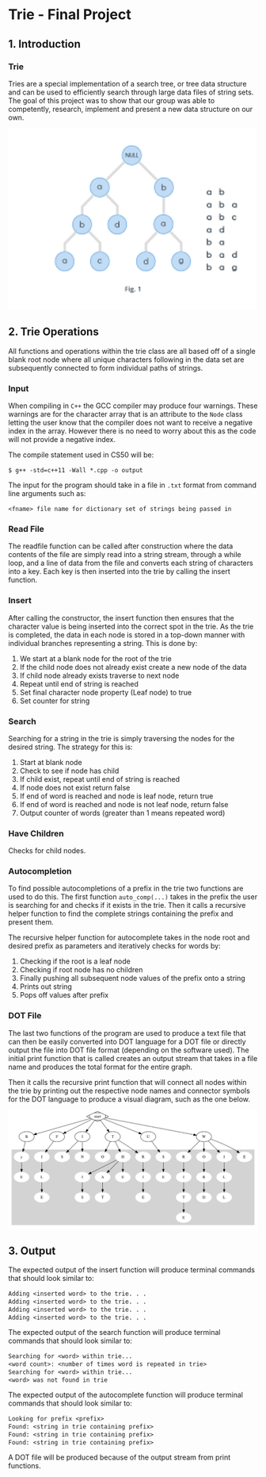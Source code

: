 # Trie - Final Project
## 1. Introduction
### Trie
 Tries are a special implementation of a search tree, or tree data structure and can be used to efficiently search through large data files of string sets.
  The goal of this project was to show that our group was able to competently, research, implement and present a new data structure on our own.
  
  
  <img src="trie.png" width="500"/>

 ## 2. Trie Operations
 All functions and operations within the trie class are all based off of a single blank root node where all unique characters following in the data set are subsequently connected to form individual paths of strings.
   
### Input
When compiling in `C++` the GCC compiler may produce four warnings. These warnings are for the character array that is an attribute to the `Node` class letting the user know that the compiler does not want to receive a negative index in the array. However there is no need to worry about this as the code will not provide a negative index.

The compile statement used in CS50 will be:

```text
$ g++ -std=c++11 -Wall *.cpp -o output
```
   
The input for the program should take in a file in `.txt` format from command line arguments such as:
 ```text
 <fname> file name for dictionary set of strings being passed in
  ```
### Read File

The readfile function can be called after construction where the data contents of the file are simply read into a string stream, through a while loop, and a line of data from the file and converts each string of characters into a key. Each key is then inserted into the trie by calling the insert function.

### Insert

After calling the constructor, the insert function then ensures that the character value is being inserted into the correct spot in the trie. As the trie is completed, the data in each node is stored in a top-down manner with individual branches representing a string. This is done by:

1. We start at a blank node for the root of the trie
2. If the child node does not already exist create a new node of the data
3. If child node already exists traverse to next node
4. Repeat until end of string is reached
5. Set final character node property (Leaf node) to true
6. Set counter for string

### Search

Searching for a string in the trie is simply traversing the nodes for the desired string. The strategy for this is:

1. Start at blank node
2. Check to see if node has child
3. If child exist, repeat until end of string is reached
4. If node does not exist return false
5. If end of word is reached and node is leaf node, return true
6. If end of word is reached and node is not leaf node, return false
7. Output counter of words (greater than 1 means repeated word)

### Have Children

Checks for child nodes.

### Autocompletion

To find possible autocompletions of a prefix in the trie two functions are used to do this. The first function `auto_comp(...)` takes in the prefix the user is searching for and checks if it exists in the trie. Then it calls a recursive helper function to find the complete strings containing the prefix and present them.

The recursive helper function for autocomplete takes in the node root and desired prefix as parameters and iteratively checks for words by:

1. Checking if the root is a leaf node
2. Checking if root node has no children
3. Finally pushing all subsequent node values of the prefix onto a string 
4. Prints out string
5. Pops off values after prefix

### DOT File

The last two functions of the program are used to produce a text file that can then be easily converted into DOT language for a DOT file or directly output the file into DOT file format (depending on the software used). The initial print function that is called creates an output stream that takes in a file name and produces the total format for the entire graph.

Then it calls the recursive print function that will connect all nodes within the trie by printing out the respective node names and connector symbols for the DOT language to produce a visual diagram, such as the one below.


<img src="graphviz.svg" width="600"/>


## 3. Output

The expected output of the insert function will produce terminal commands that should look similar to:

```text
Adding <inserted word> to the trie. . . 
Adding <inserted word> to the trie. . . 
Adding <inserted word> to the trie. . . 
Adding <inserted word> to the trie. . . 
```

The expected output of the search function will produce terminal commands that should look similar to:

```text
Searching for <word> within trie...
<word count>: <number of times word is repeated in trie>
Searching for <word> within trie...
<word> was not found in trie
```

The expected output of the autocomplete function will produce terminal commands that should look similar to:

```text
Looking for prefix <prefix>
Found: <string in trie containing prefix>
Found: <string in trie containing prefix>
Found: <string in trie containing prefix>
```

A DOT file will be produced because of the output stream from print functions.
